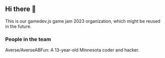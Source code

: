 ## Hi there 👋

This is our gamedev.js game jam 2023 organization, which might be reused in the future.

### People in the team
Averse/AverseABFun: A 13-year-old Minnesota coder and hacker.

<!-- Psst - people in the team! Add info about yourself here! -->
